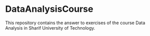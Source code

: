 # DataAnalysisCourse
This repository contains the answer to exercises of the course Data Analysis in Sharif University of Technology.
